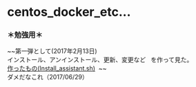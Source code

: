 # centos_docker_etc...
### ＊勉強用＊

~~第一弾として(2017年2月13日)  
インストール、アンインストール、更新、変更など  
を作って見た。  
[作ったもの(Install_assistant.sh)](./Install_assistant.sh)  ~~  
ダメだなこれ（2017/06/29）
